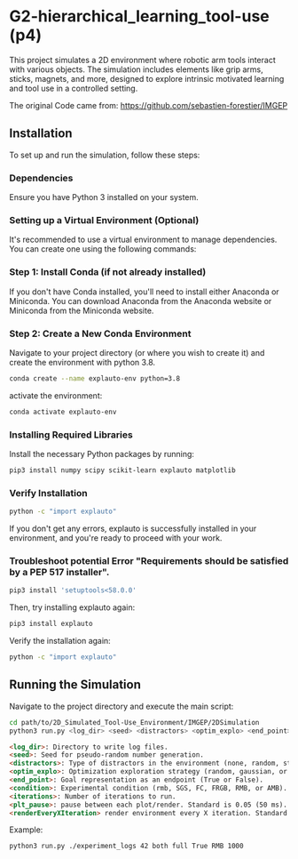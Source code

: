 # G2-hierarchical_learning_tool-use (p4)

This project simulates a 2D environment where robotic arm tools interact with various objects. The simulation includes elements like grip arms, sticks, magnets, and more, designed to explore intrinsic motivated learning and tool use in a controlled setting.

The original Code came from:
https://github.com/sebastien-forestier/IMGEP

## Installation

To set up and run the simulation, follow these steps:

### Dependencies

Ensure you have Python 3 installed on your system.

### Setting up a Virtual Environment (Optional)

It's recommended to use a virtual environment to manage dependencies. You can create one using the following commands:

### Step 1: Install Conda (if not already installed)

If you don't have Conda installed, you'll need to install either Anaconda or Miniconda. You can download Anaconda from the Anaconda website or Miniconda from the Miniconda website.

### Step 2: Create a New Conda Environment

Navigate to your project directory (or where you wish to create it) and create the environment with python 3.8.

```bash
conda create --name explauto-env python=3.8
```

activate the environment:

```bash
conda activate explauto-env
```

### Installing Required Libraries

Install the necessary Python packages by running:

```bash
pip3 install numpy scipy scikit-learn explauto matplotlib
```

### Verify Installation

```bash
python -c "import explauto"
```

If you don't get any errors, explauto is successfully installed in your environment, and you're ready to proceed with your work.

### Troubleshoot potential Error "Requirements should be satisfied by a PEP 517 installer".

```bash
pip3 install 'setuptools<58.0.0'
```

Then, try installing explauto again:

```bash
pip3 install explauto
```

Verify the installation again:

```bash
python -c "import explauto"
```

## Running the Simulation

Navigate to the project directory and execute the main script:

```bash
cd path/to/2D_Simulated_Tool-Use_Environment/IMGEP/2DSimulation
python3 run.py <log_dir> <seed> <distractors> <optim_explo> <end_point> <condition> <iterations>
```

```markdown
<log_dir>: Directory to write log files.
<seed>: Seed for pseudo-random number generation.
<distractors>: Type of distractors in the environment (none, random, static, or both).
<optim_explo>: Optimization exploration strategy (random, gaussian, or full).
<end_point>: Goal representation as an endpoint (True or False).
<condition>: Experimental condition (rmb, SGS, FC, FRGB, RMB, or AMB).
<iterations>: Number of iterations to run.
<plt_pause>: pause between each plot/render. Standard is 0.05 (50 ms). For faster run take 0.001 and for slower run a value like 0.1
<renderEveryXIteration> render environment every X iteration. Standard is 1 (Integer) so every iteration is rendered. Putting in a high value runs the simulation way faster but leads to many frames which get dropped.
```

Example:

```bash
python3 run.py ./experiment_logs 42 both full True RMB 1000
```
